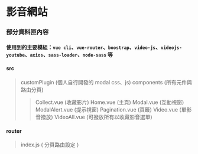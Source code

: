 # 影音網站
### 部分資料匣內容
#### 使用到的主要模組：`vue cli`、`vue-router`、`boostrap`、`video-js`、`videojs-youtube`、`axios`、`sass-loader`、`node-sass` 等

#### src
> customPlugin (個人自行開發的 modal css、js) 
> components (所有元件與路由分頁) 
>> Collect.vue (收藏影片) 
>> Home.vue (主頁) 
>> Modal.vue (互動視窗) 
>> ModalAlert.vue (提示視窗) 
>> Pagination.vue (頁籤)
>> Video.vue (單影音撥放)
>> VideoAll.vue (可撥放所有以收藏影音選單)
#### router
> index.js ( 分頁路由設定 )

